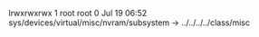 lrwxrwxrwx 1 root root 0 Jul 19 06:52 sys/devices/virtual/misc/nvram/subsystem -> ../../../../class/misc
